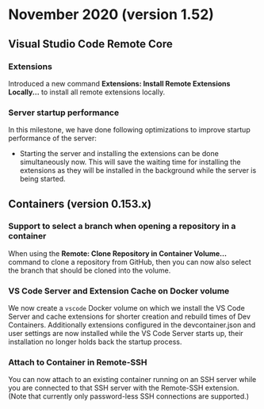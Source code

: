 # November 2020 (version 1.52)

## Visual Studio Code Remote Core

### Extensions

Introduced a new command **Extensions: Install Remote Extensions Locally...** to install all remote extensions locally.

### Server startup performance

In this milestone, we have done following optimizations to improve startup performance of the server:

- Starting the server and installing the extensions can be done simultaneously now. This will save the waiting time for installing the extensions as they will be installed in the background while the server is being started.

## Containers (version 0.153.x)

### Support to select a branch when opening a repository in a container

When using the **Remote: Clone Repository in Container Volume...** command to clone a repository from GitHub, then you can now also select the branch that should be cloned into the volume.

### VS Code Server and Extension Cache on Docker volume

We now create a `vscode` Docker volume on which we install the VS Code Server and cache extensions for shorter creation and rebuild times of Dev Containers. Additionally extensions configured in the devcontainer.json and user settings are now installed while the VS Code Server starts up, their installation no longer holds back the startup process.

### Attach to Container in Remote-SSH

You can now attach to an existing container running on an SSH server while you are connected to that SSH server with the Remote-SSH extension. (Note that currently only password-less SSH connections are supported.)
